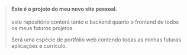 
> #### Este é o projeto do meu novo site pessoal.
>
> este repositório conterá tanto o backend quanto o frontend de todos os meus futuros projetos.  
>
> Será uma espécie de portfólio web contendo todas as minhas futuras aplicações e currículo.